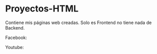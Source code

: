 # Proyectos-HTML

Contiene mis páginas web creadas. Solo es Frontend no tiene nada de Backend.

Facebook:

Youtube:
